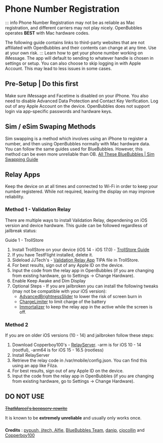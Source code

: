 
# Phone Number Registration
::: info
Phone Number Registration may not be as reliable as Mac registration, and different carriers may not play nicely. OpenBubbles operates **BEST** with Mac hardware codes.

The following guide contains links to third-party websites that are not affiliated with OpenBubbles and their contents can change at any time. Use at your own risk.
:::
Learn how to get your phone number working on iMessage. The app will default to sending to whatever handle is chosen in settings or setup. 
You can also choose to skip logging in with Apple Account. This may lead to less issues in some cases.

## Pre-Setup | Do this first
Make sure iMessage and Facetime is disabled on your iPhone. You also need to disable Advanced Data Protection and Contact Key Verification. Log out of any Apple Account on the device. OpenBubbles does not support login via app-specific passwords and hardware keys.

## Sim / eSim Swaping Methods

Sim swapping is a method which involves using an iPhone to register a number, and then using OpenBubbles normally with Mac hardware data. You can follow the same guides used for BlueBubbles. However, this method can be even more unreliable than OB.
[All These BlueBubbles | Sim Swapping Guide](https://guide.atbluebubbles.com/ )

## Relay Apps
Keep the device on at all times and connected to Wi-Fi in order to keep your number registered. 
While not required, leaving the display on may improve reliability.

### Method 1 - Validation Relay
There are multiple ways to install Validation Relay, dependening on iOS version and device hardware. 
This guide can be followed regardless of jailbreak status: 
 
Guide 1 - TrollStore

1. Install TrollStore on your device (iOS 14 - iOS 17.0) - [TrollStore Guide](https://ios.cfw.guide/installing-trollstore/)
2. If you have TestFlight installed, delete it.
3. Sideload JJTech's - [Validation Relay App](https://github.com/JJTech0130/ValidationRelay/releases) TIPA file in TrollStore.
4. For best results, sign out of any Apple ID on the device.
5. Input the code from the relay app in OpenBubbles (if you are changing from existing hardware, go to Settings -> Change Hardware).
6. Enable Keep Awake and Dim Display
7.  Optional Steps  - If you are jailbroken you can install the following tweaks (may not be compatible with your iOS version):
    * [AdvancedBrightnessSlider](https://havoc.app/package/advancedbright) to lower the risk of screen burn in
    * [ChargeLimiter](https://github.com/lich4/ChargeLimiter?tab=readme-ov-file#Introduction) to limit charge of the battery
    * [Immortalizer](https://havoc.app/package/immortalizer) to keep the relay app in the active while the screen is off.

### Method 2

If you are on older iOS versions (10 - 14) and jailbroken follow these steps: 

1. Download Copperboy100's - [RelayServer](https://github.com/OpenBubbles/relayserver/releases). -arm is for iOS 10 - 14 (rootful), -arm64 is for iOS 15 - 16.5 (rootless)
2. Install RelayServer 
3. Retrieve the relay code in /var/mobile/config.json. You can find this using an app like Filza.
4. For best results, sign out of any Apple ID on the device.
5. Input the code from the relay app in OpenBubbles (if you are changing from existing hardware, go to Settings -> Change Hardware).

## DO NOT USE
~~[ThatMarcel's beepserv-rewrite](https://github.com/thatmarcel/beepserv-rewrite)~~

It is known to be **extremely unreliable** and usually only works once.

###
**Credits** : [pypush, jjtech, Alfie,](https://discord.com/channels/1130633272595066880/1135636248019615874/1231003645529817139) [BlueBubbles Team](https://github.com/orgs/BlueBubblesApp/people), [danip](https://discord.com/channels/1130633272595066880/1135636248019615874/1231003645529817139), [cjocollin](https://www.reddit.com/r/BlueBubbles/comments/1938ock/stop_using_old_methods_heres_a_new_one/) and [Copperboy100](https://github.com/TaeHagen)
###
